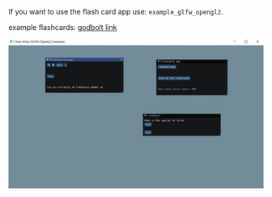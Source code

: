 If you want to use the flash card app use: `example_glfw_opengl2`.

example flashcards: 
[godbolt link](https://godbolt.org/z/Ys3G3d6rM)

![alt text](https://github.com/robertshepherdcpp/robertshepherdcpp/blob/main/imgui_cpp_flashcard_app.JPG)
